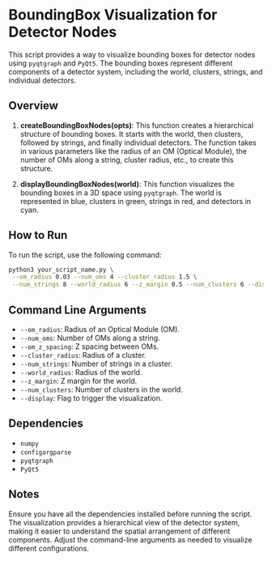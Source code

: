 # BoundingBox Visualization for Detector Nodes

This script provides a way to visualize bounding boxes for detector nodes using `pyqtgraph` and `PyQt5`. The bounding boxes represent different components of a detector system, including the world, clusters, strings, and individual detectors.

## Overview

1. **createBoundingBoxNodes(opts)**: This function creates a hierarchical structure of bounding boxes. It starts with the world, then clusters, followed by strings, and finally individual detectors. The function takes in various parameters like the radius of an OM (Optical Module), the number of OMs along a string, cluster radius, etc., to create this structure.

2. **displayBoundingBoxNodes(world)**: This function visualizes the bounding boxes in a 3D space using `pyqtgraph`. The world is represented in blue, clusters in green, strings in red, and detectors in cyan.

## How to Run

To run the script, use the following command:

```bash
python3 your_script_name.py \
 --om_radius 0.03 --num_oms 4 --cluster_radius 1.5 \
 --num_strings 8 --world_radius 6 --z_margin 0.5 --num_clusters 6 --display
```

## Command Line Arguments

- `--om_radius`: Radius of an Optical Module (OM).
- `--num_oms`: Number of OMs along a string.
- `--om_z_spacing`: Z spacing between OMs.
- `--cluster_radius`: Radius of a cluster.
- `--num_strings`: Number of strings in a cluster.
- `--world_radius`: Radius of the world.
- `--z_margin`: Z margin for the world.
- `--num_clusters`: Number of clusters in the world.
- `--display`: Flag to trigger the visualization.

## Dependencies

- `numpy`
- `configargparse`
- `pyqtgraph`
- `PyQt5`

## Notes

Ensure you have all the dependencies installed before running the script. The visualization provides a hierarchical view of the detector system, making it easier to understand the spatial arrangement of different components. Adjust the command-line arguments as needed to visualize different configurations.
